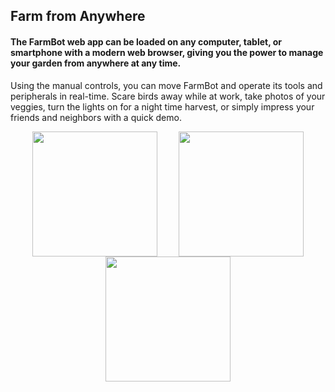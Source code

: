 ## Farm from Anywhere

#### The FarmBot web app can be loaded on any computer, tablet, or smartphone with a modern web browser, giving you the power to manage your garden from anywhere at any time.

Using the manual controls, you can move FarmBot and operate its tools and peripherals in real-time. Scare birds away while at work, take photos of your veggies, turn the lights on for a night time harvest, or simply impress your friends and neighbors with a quick demo.

<div style="display:flex; flex-direction:row; flex-wrap:wrap; justify-content:space-evenly;">
  <img style="float:left;" width="200" src="https://github.com/utmdev/farm_bot/blob/master/add_plant.png"/>
  <img style="float:left;" width="200" src="https://github.com/utmdev/farm_bot/blob/master/add_plant.png"/>
  <img style="float:left;" width="200" src="https://github.com/utmdev/farm_bot/blob/master/add_plant.png"/>
</div>

